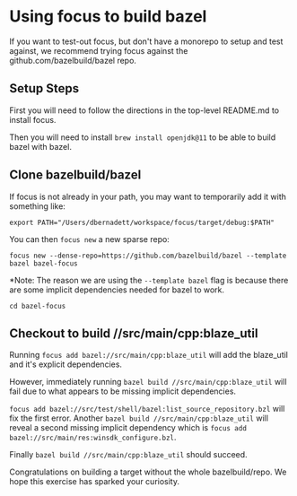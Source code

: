 # Using focus to build bazel
If you want to test-out focus, but don't have a monorepo to setup and test against, we recommend trying focus against the github.com/bazelbuild/bazel repo.

## Setup Steps
First you will need to follow the directions in the top-level README.md to install focus.

Then you will need to install `brew install openjdk@11` to be able to build bazel with bazel.

## Clone bazelbuild/bazel
If focus is not already in your path, you may want to temporarily add it with something like:

```export PATH="/Users/dbernadett/workspace/focus/target/debug:$PATH"```

You can then `focus new` a new sparse repo:

```focus new --dense-repo=https://github.com/bazelbuild/bazel --template bazel bazel-focus```

*Note: The reason we are using the `--template bazel` flag is because there are some implicit dependencies needed for bazel to work.

`cd bazel-focus`

## Checkout to build //src/main/cpp:blaze_util
Running `focus add bazel://src/main/cpp:blaze_util` will add the blaze_util and it's explicit dependencies.

However, immediately running `bazel build //src/main/cpp:blaze_util` will fail due to what appears to be missing implicit dependencies.

`focus add bazel://src/test/shell/bazel:list_source_repository.bzl` will fix the first error. Another `bazel build //src/main/cpp:blaze_util` will reveal a second missing implicit dependency which is `focus add bazel://src/main/res:winsdk_configure.bzl`.

Finally `bazel build //src/main/cpp:blaze_util` should succeed.

Congratulations on building a target without the whole bazelbuild/repo. We hope this exercise has sparked your curiosity.